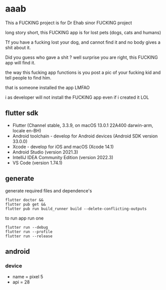 # aaab

This a FUCKING project is for Dr Ehab sinor FUCKING project

long story short, this FUCKING app is for lost pets (dogs, cats and humans)

Tf you have a fucking lost your dog, and cannot find it and no body gives a shit about it.

Did you guess who gave a shit ? well surprise you are right, this FUCKING app will find it.

the way this fucking app functions is you post a pic of your fucking kid and tell people to find him.

that is someone installed the app LMFAO

i as developer will not install the FUCKING app even if i created it LOL

## flutter sdk

- Flutter (Channel stable, 3.3.9, on macOS 13.0.1 22A400 darwin-arm, locale en-BH)
- Android toolchain - develop for Android devices (Android SDK version 33.0.0)
- Xcode - develop for iOS and macOS (Xcode 14.1)
- Android Studio (version 2021.3)
- IntelliJ IDEA Community Edition (version 2022.3)
- VS Code (version 1.74.1)

## generate

generate required files and dependence's

```
flutter doctor &&
flutter pub get &&
flutter pub run build_runner build --delete-conflicting-outputs
```

to run app run one

```
flutter run --debug
flutter run --profile
flutter run --release
```

## android

### device

- name = pixel 5
- api = 28
